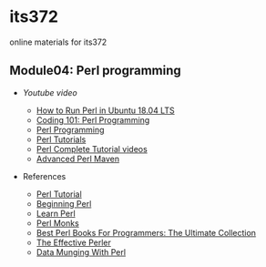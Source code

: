 # its372
online materials for its372


## Module04: Perl programming

* _Youtube video_
  * [How to Run Perl in Ubuntu 18.04 LTS](https://youtu.be/iyE8cqUeXBw)
  * [Coding 101: Perl Programming](https://www.youtube.com/playlist?list=PLTmR6HsT7005r9J50_HCOGkyGc8dDYu7J)
  * [Perl Programming](https://www.youtube.com/playlist?list=PL5eJgcQ87sgcXxN8EG7RUGZ_kTDUDwYX9)
  * [Perl Tutorials](https://www.youtube.com/playlist?list=PLE7511681ABEA8635)
  * [Perl Complete Tutorial videos](https://www.youtube.com/playlist?list=PL3DEC9B6D4520864C)
  * [Advanced Perl Maven](https://www.youtube.com/playlist?list=PLw7UYp3N0eUa3AQWUqL4t8pYrZ0b3mKYy)

* References
  * [Perl Tutorial](http://www.perltutorial.org/)
  * [Beginning Perl](https://learn.perl.org/books/beginning-perl/)
  * [Learn Perl](https://learn.perl.org/tutorials/)
  * [Perl Monks](https://perlmonks.org/index.pl?node=Tutorials)
  * [Best Perl Books For Programmers: The Ultimate Collection](https://whatpixel.com/best-perl-books/)
  * [The Effective Perler](https://www.effectiveperlprogramming.com/)
  * [Data Munging With Perl](https://perlhacks.com/2014/04/data-munging-perl/)



